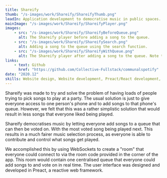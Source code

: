 ```yaml
---
title: Shareify
thumb: "/s-images/work/Shareify/ShareifyThumb.png"
leadIn: Application development to democratise music in public spaces.
mainImage: "/s-images/work/Shareify/ShareifyPlayer.png"
images:
    - src: "/s-images/work/Shareify/ShareifyBeforeQueue.png"
      alt: The Shareify player before adding a song to the queue.
    - src: "/s-images/work/Shareify/ShareifySearch.png"
      alt: Adding a song to the queue using the search function.
    - src: "/s-images/work/Shareify/ShareifyWithQueue.png"
      alt: The Shareify player after adding a song to the queue. Note the upvote button.
links:
    - text: Github
      href: "https://github.com/Collective-Fullstack/communalspotify"
date: "2020.12"
skills: Website design, Website development, Preact/React development, Python development.
---
```


Shareify was made to try and solve the problem of having loads of people trying to pick songs to play at a party. The usual solution is just to give everyone access to one person's phone and to add songs to that phone's queue. However, we felt that this was a rather simplistic solution that would result in less songs that everyone liked being played.

Shareify democratises music by letting everyone add songs to a queue that can then be voted on. With the most voted song being played next. This results in a much fairer music selection process, as everyone is able to contribute and control what songs get played. 

We accomplished this by using WebSockets to create a "room" that everyone could connect to via the room code provided in the corner of the app. This room would contain one centralised queue that everyone could add songs to and vote on in real time. The user interface was designed and developed in Preact, a reactive web framework.